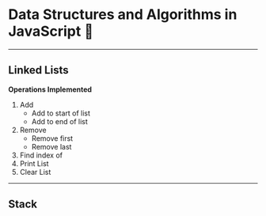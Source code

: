 # Data Structures and Algorithms in JavaScript :rocket:
---
## Linked Lists

**Operations Implemented**

1. Add
    * Add to start of list
    * Add to end of list
2. Remove 
    * Remove first
    * Remove last 
3. Find index of
4. Print List
5. Clear List

---

## Stack